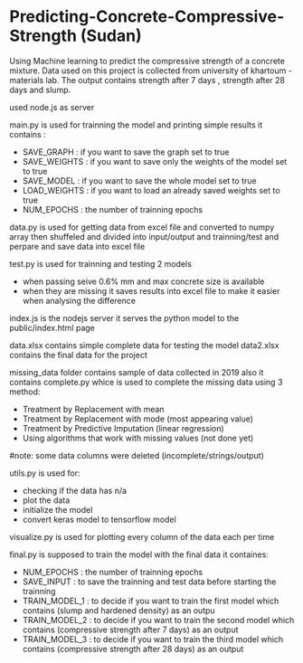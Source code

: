 # Predicting-Concrete-Compressive-Strength (Sudan)
Using Machine learning to predict the compressive strength of a concrete mixture.
Data used on this project is collected from university of khartoum - materials lab.
The output contains strength after 7 days , strength after 28 days and slump.

used node.js as server

main.py is used for trainning the model and printing simple results
it contains :
- SAVE_GRAPH : if you want to save the graph set to true
- SAVE_WEIGHTS : if you want to save only the weights of the model set to true
- SAVE_MODEL : if you want to save the whole model set to true
- LOAD_WEIGHTS : if you want to load an already saved weights set to true
- NUM_EPOCHS : the number of trainning epochs

data.py is used for getting data from excel file and converted to numpy array then shuffeled 
and divided into input/output and trainning/test and perpare and save data into excel file

test.py is used for trainning and testing 2 models
- when passing seive 0.6% mm and max concrete size is available
- when they are missing
it saves results into excel file to make it easier when analysing the difference

index.js is the nodejs server it serves the python model to the public/index.html page 

data.xlsx contains simple complete data for testing the model
data2.xlsx contains the final data for the project

missing_data folder contains sample of data collected in 2019 also
it contains complete.py whice is used to complete the missing data using 3 method:
- Treatment by Replacement with mean
- Treatment by Replacement with mode (most appearing value)
- Treatment by Predictive Imputation (linear regression)
- Using algorithms that work with missing values (not done yet)

#note:
some data columns were deleted (incomplete/strings/output)

utils.py is used for:
- checking if the data has n/a
- plot the data 
- initialize the model
- convert keras model to tensorflow model

visualize.py is used for plotting every column of the data each per time

final.py is supposed to train the model with the final data 
it containes: 
- NUM_EPOCHS : the number of trainning epochs
- SAVE_INPUT : to save the trainning and test data before starting the trainning
- TRAIN_MODEL_1 : to decide if you want to train the first model which contains (slump and hardened density) as an outpu
- TRAIN_MODEL_2 : to decide if you want to train the second model which contains (compressive strength after 7 days) as an output
- TRAIN_MODEL_3 : to decide if you want to train the third model which contains (compressive strength after 28 days) as an output

